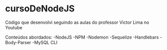# cursoDeNodeJS
Código que desenvolvi seguindo as aulas do professor Victor Lima no Youtube

Conteúdos abordados:
    -NodeJS
    -NPM
    -Nodemon
    -Sequelize
    -Handlebars
    -Body-Parser
    -MySQL CLI